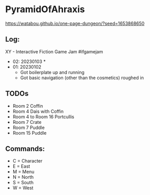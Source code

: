 # PyramidOfAhraxis
https://watabou.github.io/one-page-dungeon/?seed=1653868650

## Log:

XY - Interactive Fiction Game Jam #ifgamejam

* 02: 20230103
    * 
* 01: 20230102
    * Got boilerplate up and running
    * Got basic navigation (other than the cosmetics) roughed in

## TODOs

* Room 2 Coffin
* Room 4 Dais with Coffin
* Room 4 to Room 16 Portcullis
* Room 7 Crate
* Room 7 Puddle
* Room 15 Puddle

## Commands:

* C = Character
* E = East
* M = Menu
* N = North
* S = South
* W = West